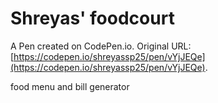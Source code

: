 # Shreyas' foodcourt

A Pen created on CodePen.io. Original URL: [https://codepen.io/shreyassp25/pen/vYjJEQe](https://codepen.io/shreyassp25/pen/vYjJEQe).

food menu and bill generator